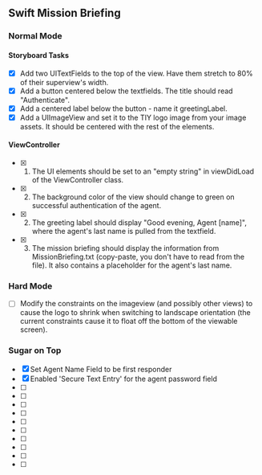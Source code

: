 ## Swift Mission Briefing

### Normal Mode
#### Storyboard Tasks
* [x] Add two UITextFields to the top of the view. Have them stretch to 80% of their superview's width.
* [x] Add a button centered below the textfields. The title should read "Authenticate".
* [x] Add a centered label below the button - name it greetingLabel.
* [x] Add a UIImageView and set it to the TIY logo image from your image assets. It should be centered with the rest of the elements.

#### ViewController

* [x] 1. The UI elements should be set to an "empty string" in viewDidLoad of the ViewController class.
* [x] 2. The background color of the view should change to green on successful authentication of the agent.![]()
* [x] 2. The greeting label should display "Good evening, Agent [name]", where the agent's last name is pulled from the textfield.
* [x] 3. The mission briefing should display the information from MissionBriefing.txt (copy-paste, you don't have to read from the file). It also contains a placeholder for the agent's last name.

### Hard Mode
* [ ] Modify the constraints on the imageview (and possibly other views) to cause the logo to shrink when switching to landscape orientation (the current constraints cause it to float off the bottom of the viewable screen). 

### Sugar on Top
* [x] Set Agent Name Field to be first responder
* [x] Enabled 'Secure Text Entry' for the agent password field
* [ ]
* [ ]
* [ ]
* [ ]
* [ ]
* [ ]
* [ ]
* [ ]
* [ ]
* [ ]
